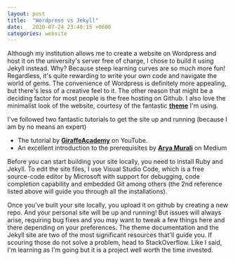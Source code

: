 ```yaml
---
layout: post
title:  "Wordpress vs Jekyll"
date:   2020-07-24 23:40:15 +0600
categories: website
---
```


Although my institution allows me to create a website on Wordpress and host it on the university's server free of charge, I chose to build it using Jekyll instead. Why? Because steep learning curves are so much more fun!
Regardless, it's quite rewarding to write your own code and navigate the world of gems. The convenience of Wordpress is definitely more appealing, but there's less of a creative feel to it. The other reason that might be a deciding factor for most people is the free hosting on Github. I also love the minimalist look of the website, courtesy of the fantastic **[theme](https://github.com/fongandrew/hydeout)** I'm using.

I've followed two fantastic tutorials to get the site up and running (because I am by no means an expert)
- The tutorial by **[GiraffeAcademy](https://www.youtube.com/watch?v=T1itpPvFWHI&list=PLLAZ4kZ9dFpOPV5C5Ay0pHaa0RJFhcmcB)** on YouTube.
- An excellent introduction to the prerequisites by **[Arya Murali](https://medium.com/20percentwork/creating-your-blog-for-free-using-jekyll-github-pages-dba37272730a)** on Medium

Before you can start building your site locally, you need to install Ruby and Jekyll. To edit the site files, I use Visual Studio Code, which is a free source-code editor by Microsoft with support for debugging, code completion capability and embedded Git among others (the 2nd reference listed above will guide you through all the installations). 

Once you've built your site locally, you upload it on github by creating a new repo. And your personal site will be up and running! But issues will always arise, requiring bug fixes and you may want to tweak a few things here and there depending on your preferences. The theme documentation and the Jekyll site are two of the most significant resources that'll guide you. If scouring those do not solve a problem, head to StackOverflow. Like I said, I'm learning as I'm going but it is a project well worth the time invested. 

